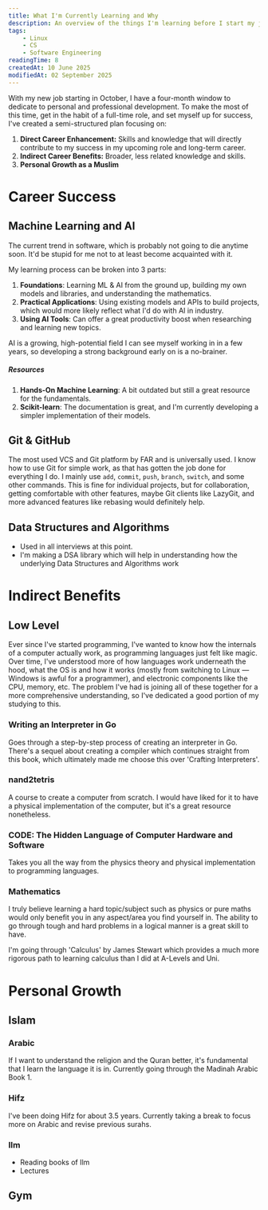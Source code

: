 ```yaml
---
title: What I'm Currently Learning and Why
description: An overview of the things I'm learning before I start my job and why
tags:
    - Linux
    - CS
    - Software Engineering
readingTime: 8
createdAt: 10 June 2025
modifiedAt: 02 September 2025
---
```



With my new job starting in October, I have a four-month window to dedicate to personal and professional development. To make the most of this time, get in the habit of a full-time role, and set myself up for success, I've created a semi-structured plan focusing on:

1.  **Direct Career Enhancement:** Skills and knowledge that will directly contribute to my success in my upcoming role and long-term career.
2.  **Indirect Career Benefits:** Broader, less related knowledge and skills.
3.  **Personal Growth as a Muslim**

# Career Success
## Machine Learning and AI
The current trend in software, which is probably not going to die anytime soon. It'd be stupid for me not to at least become acquainted with it. 

My learning process can be broken into 3 parts:

1. **Foundations**: Learning ML & AI from the ground up, building my own models and libraries, and understanding the mathematics.
2. **Practical Applications**: Using existing models and APIs to build projects, which would more likely reflect what I'd do with AI in industry.
3. **Using AI Tools**: Can offer a great productivity boost when researching and learning new topics.

AI is a growing, high-potential field I can see myself working in in a few years, so developing a strong background early on is a no-brainer.

##### Resources
1. **Hands-On Machine Learning**: A bit outdated but still a great resource for the fundamentals.
2. **Scikit-learn**: The documentation is great, and I'm currently developing a simpler implementation of their models.

## Git & GitHub
The most used VCS and Git platform by FAR and is universally used. I know how to use Git for simple work, as that has gotten the job done for everything I do. I mainly use `add`, `commit`, `push`, `branch`, `switch`, and some other commands. This is fine for individual projects, but for collaboration, getting comfortable with other features, maybe Git clients like LazyGit, and more advanced features like rebasing would definitely help.

## Data Structures and Algorithms
- Used in all interviews at this point.
- I'm making a DSA library which will help in understanding how the underlying Data Structures and Algorithms work

# Indirect Benefits
## Low Level
Ever since I've started programming, I've wanted to know how the internals of a computer actually work, as programming languages just felt like magic. Over time, I've understood more of how languages work underneath the hood, what the OS is and how it works (mostly from switching to Linux — Windows is awful for a programmer), and electronic components like the CPU, memory, etc. The problem I've had is joining all of these together for a more comprehensive understanding, so I've dedicated a good portion of my studying to this.

### Writing an Interpreter in Go
Goes through a step-by-step process of creating an interpreter in Go. There's a sequel about creating a compiler which continues straight from this book, which ultimately made me choose this over 'Crafting Interpreters'.

### nand2tetris
A course to create a computer from scratch. I would have liked for it to have a physical implementation of the computer, but it's a great resource nonetheless.

### CODE: The Hidden Language of Computer Hardware and Software
Takes you all the way from the physics theory and physical implementation to programming languages.

### Mathematics
I truly believe learning a hard topic/subject such as physics or pure maths would only benefit you in any aspect/area you find yourself in. The ability to go through tough and hard problems in a logical manner is a great skill to have.

I'm going through 'Calculus' by James Stewart which provides a much more rigorous path to learning calculus than I did at A-Levels and Uni.

# Personal Growth

## Islam

### Arabic
If I want to understand the religion and the Quran better, it's fundamental that I learn the language it is in.
Currently going through the Madinah Arabic Book 1.

### Hifz
I've been doing Hifz for about 3.5 years. Currently taking a break to focus more on Arabic and revise previous surahs.

### Ilm
- Reading books of Ilm
- Lectures

## Gym
